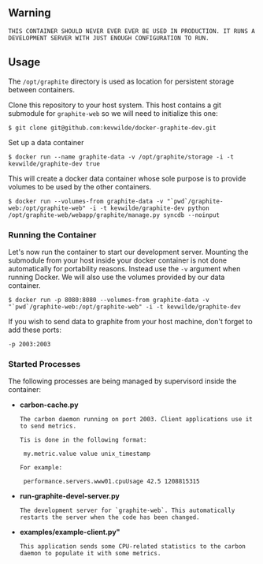 ## Warning

	THIS CONTAINER SHOULD NEVER EVER EVER BE USED IN PRODUCTION. IT RUNS A DEVELOPMENT SERVER WITH JUST ENOUGH CONFIGURATION TO RUN.

## Usage

The `/opt/graphite` directory is used as location for persistent storage between containers.

Clone this repository to your host system. This host contains a git submodule for `graphite-web` so we will need to initialize this one:

	$ git clone git@github.com:kevwilde/docker-graphite-dev.git

Set up a data container

	$ docker run --name graphite-data -v /opt/graphite/storage -i -t kevwilde/graphite-dev true

This will create a docker data container whose sole purpose is to provide volumes to be used by the other containers.


	$ docker run --volumes-from graphite-data -v "`pwd`/graphite-web:/opt/graphite-web" -i -t kevwilde/graphite-dev python /opt/graphite-web/webapp/graphite/manage.py syncdb --noinput

### Running the Container

Let's now run the container to start our development server. Mounting the submodule from your host inside your docker container is not done automatically for portability reasons. Instead use the `-v` argument when running Docker. We will also use the volumes provided by our data container.

	$ docker run -p 8080:8080 --volumes-from graphite-data -v "`pwd`/graphite-web:/opt/graphite-web" -i -t kevwilde/graphite-dev

If you wish to send data to graphite from your host machine, don't forget to add these ports:

	-p 2003:2003

### Started Processes

The following processes are being managed by supervisord inside the container:

 * **carbon-cache.py**

	   The carbon daemon running on port 2003. Client applications use it to send metrics.

	   Tis is done in the following format:

	   	my.metric.value value unix_timestamp

	   For example:

	   	performance.servers.www01.cpuUsage 42.5 1208815315

 * **run-graphite-devel-server.py**
    
       The development server for `graphite-web`. This automatically restarts the server when the code has been changed.

 * **examples/example-client.py"**
   	
   	   This application sends some CPU-related statistics to the carbon daemon to populate it with some metrics.
